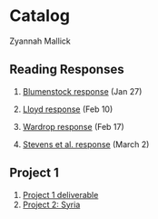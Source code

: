 # Catalog

Zyannah Mallick


## Reading Responses
1. [Blumenstock response](https://zyannahmallick.github.io/workshop/blumenstock) (Jan 27)
   
2. [Lloyd response](https://zyannahmallick.github.io/workshop/Lloyd_Response) (Feb 10)

3. [Wardrop response](https://zyannahmallick.github.io/workshop/Wardrop) (Feb 17)

4. [Stevens et al. response](https://zyannahmallick.github.io/workshop/StevensReading) (March 2)

## Project 1

1. [Project 1 deliverable](https://zyannahmallick.github.io/workshop/project1)
2. [Project 2: Syria](https://zyannahmallick.github.io/workshop/Project2)

